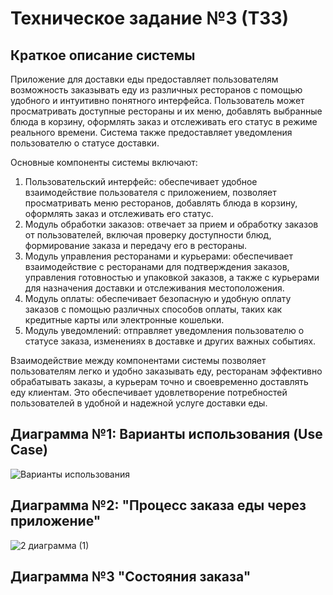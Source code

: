 # Техническое задание №3 (ТЗ3)

## Краткое описание системы

Приложение для доставки еды предоставляет пользователям возможность заказывать еду из различных ресторанов с помощью удобного и интуитивно понятного интерфейса. Пользователь может просматривать доступные рестораны и их меню, добавлять выбранные блюда в корзину, оформлять заказ и отслеживать его статус в режиме реального времени. Система также предоставляет уведомления пользователю о статусе доставки.

Основные компоненты системы включают:
1. Пользовательский интерфейс: обеспечивает удобное взаимодействие пользователя с приложением, позволяет просматривать меню ресторанов, добавлять блюда в корзину, оформлять заказ и отслеживать его статус.
2. Модуль обработки заказов: отвечает за прием и обработку заказов от пользователей, включая проверку доступности блюд, формирование заказа и передачу его в рестораны.
3. Модуль управления ресторанами и курьерами: обеспечивает взаимодействие с ресторанами для подтверждения заказов, управления готовностью и упаковкой заказов, а также с курьерами для назначения доставки и отслеживания местоположения.
4. Модуль оплаты: обеспечивает безопасную и удобную оплату заказов с помощью различных способов оплаты, таких как кредитные карты или электронные кошельки.
5. Модуль уведомлений: отправляет уведомления пользователю о статусе заказа, изменениях в доставке и других важных событиях.

Взаимодействие между компонентами системы позволяет пользователям легко и удобно заказывать еду, ресторанам эффективно обрабатывать заказы, а курьерам точно и своевременно доставлять еду клиентам. Это обеспечивает удовлетворение потребностей пользователей в удобной и надежной услуге доставки еды.


## Диаграмма №1: Варианты использования (Use Case)

![Варианты использования ](https://github.com/fffninteen/TZ_3/assets/164251870/2497143f-11d8-4be2-8a7b-d4fe20402088)

## Диаграмма №2: "Процесс заказа еды через приложение"

![2 диаграмма (1)](https://github.com/fffninteen/TZ_3/assets/164251870/0f7a28d6-7b5a-4b38-96e1-a4621478a47c)

## Диаграмма №3 "Состояния заказа"
